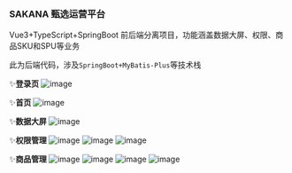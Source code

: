 ### SAKANA 甄选运营平台

Vue3+TypeScript+SpringBoot 前后端分离项目，功能涵盖数据大屏、权限、商品SKU和SPU等业务

此为后端代码，涉及`SpringBoot+MyBatis-Plus`等技术栈

✨**登录页**
![image](https://github.com/user-attachments/assets/71617371-e2de-4254-b078-f2776f0962d6)

✨**首页**
![image](https://github.com/user-attachments/assets/785d1110-f4cb-466f-8796-b83057cc8ca4)

✨**数据大屏**
![image](https://github.com/user-attachments/assets/d3df97b0-3eda-45b0-8fb7-34df5c49e4bf)

✨**权限管理**
![image](https://github.com/user-attachments/assets/c0d3e97d-3a92-4f7f-bba6-a4d55e2ad362)
![image](https://github.com/user-attachments/assets/c9a47f6b-a5fd-4b7a-b5ad-28d6a92de377)
![image](https://github.com/user-attachments/assets/d6752ee8-7e88-44d1-9973-5d372a1e8ce5)

✨**商品管理**
![image](https://github.com/user-attachments/assets/04184264-6ec8-4682-ba01-f5907b9a0b12)
![image](https://github.com/user-attachments/assets/ddf2fc27-9ba3-47b7-afd4-70f698fc431f)
![image](https://github.com/user-attachments/assets/8998d5dd-f7e6-4e7f-85a0-9d482a07580f)
![image](https://github.com/user-attachments/assets/49762aa7-b0bb-4aa2-b7a9-394e90a83e23)
